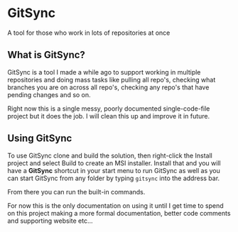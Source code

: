 # GitSync
A tool for those who work in lots of repositories at once

## What is GitSync?

GitSync is a tool I made a while ago to support working in multiple repositories and doing mass tasks like pulling all repo's, checking what branches you are on across all repo's, checking any repo's that have pending changes and so on.

Right now this is a single messy, poorly documented single-code-file project but it does the job. I will clean this up and improve it in future.

## Using GitSync

To use GitSync clone and build the solution, then right-click the Install project and select Build to create an MSI installer. Install that and you will have a **GitSync** shortcut in your start menu to run GitSync as well as you can start GitSync from any folder by typing `gitsync` into the address bar.

From there you can run the built-in commands. 

For now this is the only documentation on using it until I get time to spend on this project making a more formal documentation, better code comments and supporting website etc...